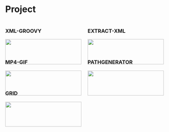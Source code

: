 # Project

<div style="display: grid; grid-template-columns: repeat(2, 1fr); gap: 20px; max-width: 100%;">

  <div>
    <h3>XML-GROOVY</h3>
    <a href="https://github.com/katalon-reza/Agent-xml-groovy">
      <img src="https://github.com/katalon-reza/Agent-xml-groovy/raw/master/doc/demo.gif" loading="lazy" width="100%" />
    </a>
  </div>

  <div>
    <h3>EXTRACT-XML</h3>
    <a href="https://github.com/katalon-reza/Extract-XML">
      <img src="https://github.com/katalon-reza/Extract-XML/raw/build/img/demo.gif" loading="lazy" width="100%" />
    </a>
  </div>

  <div>
    <h3>MP4-GIF</h3>
    <a href="https://github.com/katalon-reza/MP4-GIF">
      <img src="https://github.com/katalon-reza/MP4-GIF/raw/build/img/img.gif" loading="lazy" width="100%" />
    </a>
  </div>

  <div>
    <h3>PATHGENERATOR</h3>
    <a href="https://github.com/katalon-reza/PathGenerator">
      <img src="https://github.com/katalon-reza/PathGenerator/raw/build/doc/demo.gif" loading="lazy" width="100%" />
    </a>
  </div>

  <div>
    <h3>GRID</h3>
    <a href="https://github.com/katalon-reza/Grid">
      <img src="https://github.com/katalon-reza/Grid/blob/build/doc/image.png" loading="lazy" width="100%" />
    </a>
  </div>

</div>
